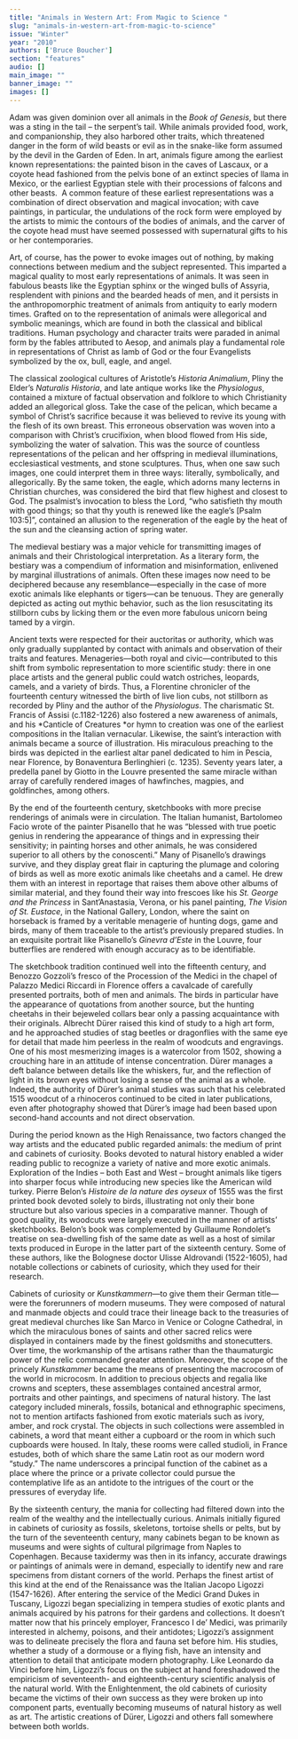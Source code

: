 ```yaml
---
title: "Animals in Western Art: From Magic to Science "
slug: "animals-in-western-art-from-magic-to-science"
issue: "Winter"
year: "2010"
authors: ['Bruce Boucher']
section: "features"
audio: []
main_image: ""
banner_image: ""
images: []
---
```

Adam was given dominion over all animals in the *Book of Genesis*, but there was a sting in the tail – the serpent’s tail. While animals provided food, work, and companionship, they also harbored other traits, which threatened danger in the form of wild beasts or evil as in the snake-like form assumed by the devil in the Garden of Eden. In art, animals figure among the earliest known representations: the painted bison in the caves of Lascaux, or a coyote head fashioned from the pelvis bone of an extinct species of llama in Mexico, or the earliest Egyptian stele with their processions of falcons and other beasts.  A common feature of these earliest representations was a combination of direct observation and magical invocation; with cave paintings, in particular, the undulations of the rock form were employed by the artists to mimic the contours of the bodies of animals, and the carver of the coyote head must have seemed possessed with supernatural gifts to his or her contemporaries.

 Art, of course, has the power to evoke images out of nothing, by making connections between medium and the subject represented. This imparted a magical quality to most early representations of animals. It was seen in fabulous beasts like the Egyptian sphinx or the winged bulls of Assyria, resplendent with pinions and the bearded heads of men, and it persists in the anthropomorphic treatment of animals from antiquity to early modern times. Grafted on to the representation of animals were allegorical and symbolic meanings, which are found in both the classical and biblical traditions. Human psychology and character traits were paraded in animal form by the fables attributed to Aesop, and animals play a fundamental role in representations of Christ as lamb of God or the four Evangelists symbolized by the ox, bull, eagle, and angel.

 The classical zoological cultures of Aristotle’s *Historia Animalium*, Pliny the Elder’s *Naturalis Historia*, and late antique works like the *Physiologus*, contained a mixture of factual observation and folklore to which Christianity added an allegorical gloss. Take the case of the pelican, which became a symbol of Christ’s sacrifice because it was believed to revive its young with the flesh of its own breast. This erroneous observation was woven into a comparison with Christ’s crucifixion, when blood flowed from His side, symbolizing the water of salvation. This was the source of countless representations of the pelican and her offspring in medieval illuminations, ecclesiastical vestments, and stone sculptures. Thus, when one saw such images, one could interpret them in three ways: literally, symbolically, and allegorically. By the same token, the eagle, which adorns many lecterns in Christian churches, was considered the bird that flew highest and closest to God. The psalmist’s invocation to bless the Lord, “who satisfieth thy mouth with good things; so that thy youth is renewed like the eagle’s [Psalm 103:5]”, contained an allusion to the regeneration of the eagle by the heat of the sun and the cleansing action of spring water.

 The medieval bestiary was a major vehicle for transmitting images of animals and their Christological interpretation. As a literary form, the bestiary was a compendium of information and misinformation, enlivened by marginal illustrations of animals. Often these images now need to be deciphered because any resemblance—especially in the case of more exotic animals like elephants or tigers—can be tenuous. They are generally depicted as acting out mythic behavior, such as the lion resuscitating its stillborn cubs by licking them or the even more fabulous unicorn being tamed by a virgin.

 Ancient texts were respected for their auctoritas or authority, which was only gradually supplanted by contact with animals and observation of their traits and features. Menageries—both royal and civic—contributed to this shift from symbolic representation to more scientific study: there in one place artists and the general public could watch ostriches, leopards, camels, and a variety of birds. Thus, a Florentine chronicler of the fourteenth century witnessed the birth of live lion cubs, not stillborn as recorded by Pliny and the author of the *Physiologus*. The charismatic St. Francis of Assisi (c.1182-1226) also fostered a new awareness of animals, and his *Canticle of Creatures *or hymn to creation was one of the earliest compositions in the Italian vernacular. Likewise, the saint’s interaction with animals became a source of illustration. His miraculous preaching to the birds was depicted in the earliest altar panel dedicated to him in Pescia, near Florence, by Bonaventura Berlinghieri (c. 1235). Seventy years later, a predella panel by Giotto in the Louvre presented the same miracle withan array of carefully rendered images of hawfinches, magpies, and goldfinches, among others.

 By the end of the fourteenth century, sketchbooks with more precise renderings of animals were in circulation. The Italian humanist, Bartolomeo Facio wrote of the painter Pisanello that he was “blessed with true poetic genius in rendering the appearance of things and in expressing their sensitivity; in painting horses and other animals, he was considered superior to all others by the conoscenti.” Many of Pisanello’s drawings survive, and they display great flair in capturing the plumage and coloring of birds as well as more exotic animals like cheetahs and a camel. He drew them with an interest in reportage that raises them above other albums of similar material, and they found their way into frescoes like his *St. George and the Princess* in Sant’Anastasia, Verona, or his panel painting, *The Vision of St. Eustace*, in the National Gallery, London, where the saint on horseback is framed by a veritable menagerie of hunting dogs, game and birds, many of them traceable to the artist’s previously prepared studies. In an exquisite portrait like Pisanello’s *Ginevra d’Este* in the Louvre, four butterflies are rendered with enough accuracy as to be identifiable.

 The sketchbook tradition continued well into the fifteenth century, and Benozzo Gozzoli’s fresco of the Procession of the Medici in the chapel of Palazzo Medici Riccardi in Florence offers a cavalcade of carefully presented portraits, both of men and animals. The birds in particular have the appearance of quotations from another source, but the hunting cheetahs in their bejeweled collars bear only a passing acquaintance with their originals. Albrecht Dürer raised this kind of study to a high art form, and he approached studies of stag beetles or dragonflies with the same eye for detail that made him peerless in the realm of woodcuts and engravings. One of his most mesmerizing images is a watercolor from 1502, showing a crouching hare in an attitude of intense concentration. Dürer manages a deft balance between details like the whiskers, fur, and the reflection of light in its brown eyes without losing a sense of the animal as a whole. Indeed, the authority of Dürer’s animal studies was such that his celebrated 1515 woodcut of a rhinoceros continued to be cited in later publications, even after photography showed that Dürer’s image had been based upon second-hand accounts and not direct observation.

 During the period known as the High Renaissance, two factors changed the way artists and the educated public regarded animals: the medium of print and cabinets of curiosity. Books devoted to natural history enabled a wider reading public to recognize a variety of native and more exotic animals. Exploration of the Indies – both East and West – brought animals like tigers into sharper focus while introducing new species like the American wild turkey. Pierre Belon’s *Histoire de la nature des oyseux* of 1555 was the first printed book devoted solely to birds, illustrating not only their bone structure but also various species in a comparative manner. Though of good quality, its woodcuts were largely executed in the manner of artists’ sketchbooks. Belon’s book was complemented by Guillaume Rondolet’s treatise on sea-dwelling fish of the same date as well as a host of similar texts produced in Europe in the latter part of the sixteenth century. Some of these authors, like the Bolognese doctor Ulisse Aldrovandi (1522-1605), had notable collections or cabinets of curiosity, which they used for their research.

 Cabinets of curiosity or *Kunstkammern*—to give them their German title—were the forerunners of modern museums. They were composed of natural and manmade objects and could trace their lineage back to the treasuries of great medieval churches like San Marco in Venice or Cologne Cathedral, in which the miraculous bones of saints and other sacred relics were displayed in containers made by the finest goldsmiths and stonecutters. Over time, the workmanship of the artisans rather than the thaumaturgic power of the relic commanded greater attention. Moreover, the scope of the princely *Kunstkammer* became the means of presenting the macrocosm of the world in microcosm. In addition to precious objects and regalia like crowns and scepters, these assemblages contained ancestral armor, portraits and other paintings, and specimens of natural history. The last category included minerals, fossils, botanical and ethnographic specimens, not to mention artifacts fashioned from exotic materials such as ivory, amber, and rock crystal. The objects in such collections were assembled in cabinets, a word that meant either a cupboard or the room in which such cupboards were housed. In Italy, these rooms were called studioli, in France estudes, both of which share the same Latin root as our modern word “study.” The name underscores a principal function of the cabinet as a place where the prince or a private collector could pursue the contemplative life as an antidote to the intrigues of the court or the pressures of everyday life.

 By the sixteenth century, the mania for collecting had filtered down into the realm of the wealthy and the intellectually curious. Animals initially figured in cabinets of curiosity as fossils, skeletons, tortoise shells or pelts, but by the turn of the seventeenth century, many cabinets began to be known as museums and were sights of cultural pilgrimage from Naples to Copenhagen. Because taxidermy was then in its infancy, accurate drawings or paintings of animals were in demand, especially to identify new and rare specimens from distant corners of the world. Perhaps the finest artist of this kind at the end of the Renaissance was the Italian Jacopo Ligozzi (1547-1626). After entering the service of the Medici Grand Dukes in Tuscany, Ligozzi began specializing in tempera studies of exotic plants and animals acquired by his patrons for their gardens and collections. It doesn’t matter now that his princely employer, Francesco I de’ Medici, was primarily interested in alchemy, poisons, and their antidotes; Ligozzi’s assignment was to delineate precisely the flora and fauna set before him. His studies, whether a study of a dormouse or a flying fish, have an intensity and attention to detail that anticipate modern photography. Like Leonardo da Vinci before him, Ligozzi’s focus on the subject at hand foreshadowed the empiricism of seventeenth- and eighteenth-century scientific analysis of the natural world. With the Enlightenment, the old cabinets of curiosity became the victims of their own success as they were broken up into component parts, eventually becoming museums of natural history as well as art. The artistic creations of Dürer, Ligozzi and others fall somewhere between both worlds.

